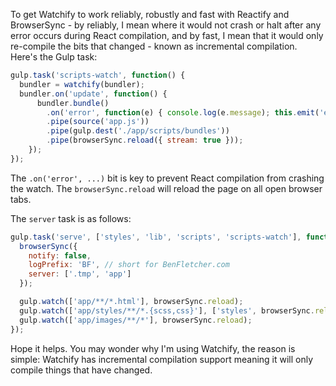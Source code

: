 To get Watchify to work reliably, robustly and fast with Reactify and BrowserSync - by reliably, I mean where it would not crash or halt after any error occurs during React compilation, and by fast, I mean that it would only re-compile the bits that changed - known as incremental compilation.  Here's the Gulp task:

```js
gulp.task('scripts-watch', function() {
  bundler = watchify(bundler);
  bundler.on('update', function() {
      bundler.bundle()
        .on('error', function(e) { console.log(e.message); this.emit('end'); })
        .pipe(source('app.js'))
        .pipe(gulp.dest('./app/scripts/bundles'))
        .pipe(browserSync.reload({ stream: true }));
    });
});
```

The `.on('error', ...)` bit is key to prevent React compilation from crashing the watch.  The `browserSync.reload` will reload the page on all open browser tabs.

The `server` task is as follows:

```js
gulp.task('serve', ['styles', 'lib', 'scripts', 'scripts-watch'], function () {
  browserSync({
    notify: false,
    logPrefix: 'BF', // short for BenFletcher.com
    server: ['.tmp', 'app']
  });

  gulp.watch(['app/**/*.html'], browserSync.reload);
  gulp.watch(['app/styles/**/*.{scss,css}'], ['styles', browserSync.reload]);
  gulp.watch(['app/images/**/*'], browserSync.reload);
});
```

Hope it helps. You may wonder why I'm using Watchify, the reason is simple: Watchify has incremental compilation support meaning it will only compile things that have changed.